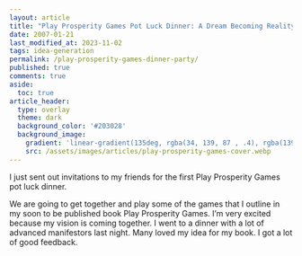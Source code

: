 ```yaml
---
layout: article
title: "Play Prosperity Games Pot Luck Dinner: A Dream Becoming Reality"
date: 2007-01-21
last_modified_at: 2023-11-02
tags: idea-generation
permalink: /play-prosperity-games-dinner-party/
published: true
comments: true
aside:
  toc: true
article_header:
  type: overlay
  theme: dark
  background_color: '#203028'
  background_image:
    gradient: 'linear-gradient(135deg, rgba(34, 139, 87 , .4), rgba(139, 34, 139, .4))'
    src: /assets/images/articles/play-prosperity-games-cover.webp
---
```

I just sent out invitations to my friends for the first Play Prosperity Games pot luck dinner. 
<!--more-->
We are going to get together and play some of the games that I outline in my soon to be published book Play Prosperity Games. I’m very excited because my vision is coming together. I went to a dinner with a lot of advanced manifestors last night. Many loved my idea for my book. I got a lot of good feedback.